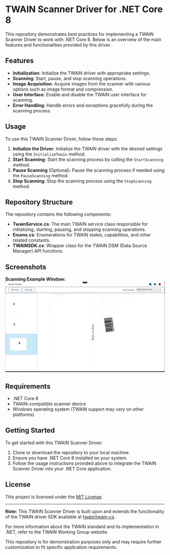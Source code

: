 # TWAIN Scanner Driver for .NET Core 8

This repository demonstrates best practices for implementing a TWAIN Scanner Driver to work with .NET Core 8. Below is an overview of the main features and functionalities provided by this driver.

## Features

- **Initialization**: Initialize the TWAIN driver with appropriate settings.
- **Scanning**: Start, pause, and stop scanning operations.
- **Image Acquisition**: Acquire images from the scanner with various options such as image format and compression.
- **User Interface**: Enable and disable the TWAIN user interface for scanning.
- **Error Handling**: Handle errors and exceptions gracefully during the scanning process.

## Usage

To use this TWAIN Scanner Driver, follow these steps:

1. **Initialize the Driver**: Initialize the TWAIN driver with the desired settings using the `InitializeTwain` method.
2. **Start Scanning**: Start the scanning process by calling the `StartScanning` method.
3. **Pause Scanning** (Optional): Pause the scanning process if needed using the `PauseScanning` method.
4. **Stop Scanning**: Stop the scanning process using the `StopScanning` method.

## Repository Structure

The repository contains the following components:

- **TwainService.cs**: The main TWAIN service class responsible for initializing, starting, pausing, and stopping scanning operations.
- **Enums.cs**: Enumerations for TWAIN states, capabilities, and other related constants.
- **TWAINSDK.cs**: Wrapper class for the TWAIN DSM (Data Source Manager) API functions.

## Screenshots

 **Scanning Example Window:**
   ![Scanning-Example-Window](/screenshots/example.png)
## Requirements

- .NET Core 8
- TWAIN-compatible scanner device
- Windows operating system (TWAIN support may vary on other platforms)

## Getting Started

To get started with this TWAIN Scanner Driver:

1. Clone or download the repository to your local machine.
2. Ensure you have .NET Core 8 installed on your system.
3. Follow the usage instructions provided above to integrate the TWAIN Scanner Driver into your .NET Core application.


## License

This project is licensed under the [MIT License](LICENSE).

---

**Note:** This TWAIN Scanner Driver is built upon and extends the functionality of the TWAIN driver SDK available at [twain/twain-cs](https://github.com/twain/twain-cs).

For more information about the TWAIN standard and its implementation in .NET, refer to the TWAIN Working Group website.

This repository is for demonstration purposes only and may require further customization to fit specific application requirements.
